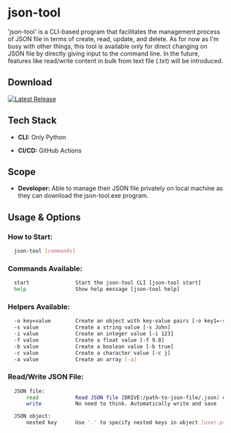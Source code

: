 # json-tool

'json-tool' is a CLI-based program that facilitates the management process of JSON file in terms of create, read, update, and delete. As for now as I'm busy with other things, this tool is available only for direct changing on JSON file by directly giving input to the command line. In the future, features like read/write content in bulk from text file (.txt) will be introduced.

## Download

[![Latest Release](https://img.shields.io/github/v/release/wsomad/json-tool?include_prereleases)](https://github.com/wsomad/json-tool/releases/v1.0.0)

## Tech Stack

- **CLI:** Only Python

- **CI/CD:** GitHub Actions

## Scope

- **Developer:** Able to manage their JSON file privately on local machine as they can download the json-tool.exe program.

## Usage & Options
### How to Start:
  ```bash
    json-tool [commands]
  ```

### Commands Available:
  ```bash
    start               Start the json-tool CLI [json-tool start]
    help                Show help message [json-tool help]
  ```

### Helpers Available:
  ```bash
    -o key=value        Create an object with key-value pairs [-o key1=-s value1 key2=-i 42 key3=-b true]
    -s value            Create a string value [-s John]
    -i value            Create an integer value [-i 123]
    -f value            Create a float value [-f 9.8]
    -b value            Create a boolean value [-b true]
    -c value            Create a character value [-c j]
    -a value            Create an array [-a]
  ```

### Read/Write JSON File:
  ```bash
    JSON file:
        read            Read JSON file [DRIVE:/path-to-json-file/.json] or [DRIVE:\path-to-json-file\.json]
        write           No need to think. Automatically write and save

    JSON object:
        nested key      Use '.' to specify nested keys in object [user.profile.name]
  ```


